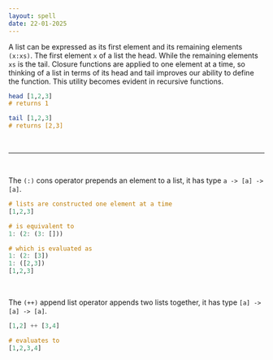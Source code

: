 ```yaml
---
layout: spell
date: 22-01-2025
---
```


A list can be expressed as its first element and its remaining elements `(x:xs)`. The first element `x` of a list the head. While the remaining elements `xs` is the tail. Closure functions are applied to one element at a time, so thinking of a list in terms of its head and tail improves our ability to define the function. This utility becomes evident in recursive functions.

```haskell
head [1,2,3]
# returns 1

tail [1,2,3]
# returns [2,3]
```

<br>

---

<br>

The `(:)` cons operator prepends an element to a list, it has type `a -> [a] -> [a]`.

```haskell
# lists are constructed one element at a time
[1,2,3]

# is equivalent to
1: (2: (3: []))

# which is evaluated as
1: (2: [3])
1: ([2,3])
[1,2,3]
```

<br>

The `(++)` append list operator appends two lists together, it has type `[a] -> [a] -> [a]`.

```haskell
[1,2] ++ [3,4]

# evaluates to
[1,2,3,4]
```
